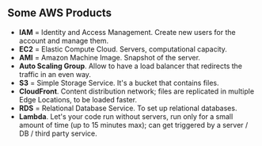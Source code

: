 ## Some AWS Products ##

- **IAM** = Identity and Access Management. Create new users for the account and manage them.
- **EC2** = Elastic Compute Cloud. Servers, computational capacity.
- **AMI** = Amazon Machine Image. Snapshot of the server.
- **Auto Scaling Group**. Allow to have a load balancer that redirects the traffic in an even way.
- **S3** = Simple Storage Service. It's a bucket that contains files.
- **CloudFront**. Content distribution network; files are replicated in multiple Edge Locations, to be loaded faster.
- **RDS** = Relational Database Service. To set up relational databases.
- **Lambda**. Let's your code run without servers, run only for a small amount of time (up to 15 minutes max); can get triggered by a server / DB / third party service.
